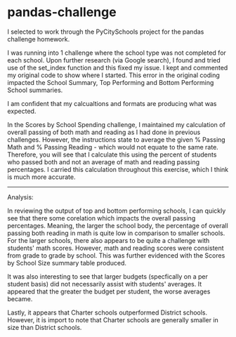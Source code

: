 # pandas-challenge

I selected to work through the PyCitySchools project for the pandas challenge homework.

I was running into 1 challenge where the school type was not completed for each school.  Upon further research (via Google search), I found and tried use of the set_index function and this fixed my issue.  I kept and commented my original code to show where I started. This error in the original coding impacted the School Summary, Top Performing and Bottom Performing School summaries.

I am confident that my calcualtions and formats are producing what was expected.  

In the Scores by School Spending challenge, I maintained my calculation of overall passing of both math and reading as I had done in previous challenges.  However, the instructions state to average the given % Passing Math and % Passing Reading - which would not equate to the same rate.  Therefore, you will see that I calculate this using the percent of students who passed both and not an average of math and reading passing percentages.  I carried this calculation throughout this exercise, which I think is much more accurate.
___________________________________________________________________________________________________________________________________________
Analysis:

In reviewing the output of top and bottom performing schools, I can quickly see that there some corelation which impacts the overall passing percentages.  Meaning, the larger the school body, the percentage of overall passing both reading in math is quite low in comparison to smaller schools.  For the larger schools, there also appears to be quite a challenge with students' math scores.  However, math and reading scores were consistent from grade to grade by school.  This was further evidenced with the Scores by School Size summary table produced.

It was also interesting to see that larger budgets (specfically on a per student basis) did not necessarily assist with students' averages.  It appeared that the greater the budget per student, the worse averages became.

Lastly, it appears that Charter schools outperformed District schools.  However, it is import to note that Charter schools are generally smaller in size than District schools.


